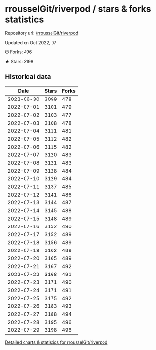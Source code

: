 # rrousselGit/riverpod / stars & forks statistics

Repository url: [/rrousselGit/riverpod](https://github.com/rrousselGit/riverpod)

Updated on Oct 2022, 07

☋ Forks: 496

★ Stars: 3198

## Historical data
| Date | Stars | Forks |
|------|-------|-------|
| 2022-06-30 | 3099 | 478 | 
| 2022-07-01 | 3101 | 479 | 
| 2022-07-02 | 3103 | 477 | 
| 2022-07-03 | 3108 | 478 | 
| 2022-07-04 | 3111 | 481 | 
| 2022-07-05 | 3112 | 482 | 
| 2022-07-06 | 3115 | 482 | 
| 2022-07-07 | 3120 | 483 | 
| 2022-07-08 | 3121 | 483 | 
| 2022-07-09 | 3128 | 484 | 
| 2022-07-10 | 3129 | 484 | 
| 2022-07-11 | 3137 | 485 | 
| 2022-07-12 | 3141 | 486 | 
| 2022-07-13 | 3144 | 487 | 
| 2022-07-14 | 3145 | 488 | 
| 2022-07-15 | 3148 | 489 | 
| 2022-07-16 | 3152 | 490 | 
| 2022-07-17 | 3152 | 489 | 
| 2022-07-18 | 3156 | 489 | 
| 2022-07-19 | 3162 | 489 | 
| 2022-07-20 | 3165 | 489 | 
| 2022-07-21 | 3167 | 492 | 
| 2022-07-22 | 3168 | 491 | 
| 2022-07-23 | 3171 | 490 | 
| 2022-07-24 | 3171 | 491 | 
| 2022-07-25 | 3175 | 492 | 
| 2022-07-26 | 3183 | 493 | 
| 2022-07-27 | 3188 | 494 | 
| 2022-07-28 | 3195 | 496 | 
| 2022-07-29 | 3198 | 496 | 


[Detailed charts & statistics for rrousselGit/riverpod](https://reviewgithub.com/rep/rrousselGit/riverpod)
